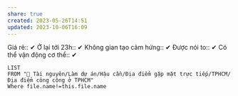 ```yaml
---
share: true
created: 2023-05-26T14:51
updated: 2023-10-06T16:09
---
```

Giá rẻ:: ✔
Ở lại tới 23h:: ✔
Không gian tạo cảm hứng:: ✔
Được nói to:: ✔
Có thể vận động cơ thể:: ✔

```dataview
LIST
FROM "📜 Tài nguyên/Làm dự án/Hậu cần/Địa điểm gặp mặt trực tiếp/TPHCM/Địa điểm công cộng ở TPHCM"
Where file.name!=this.file.name
```
